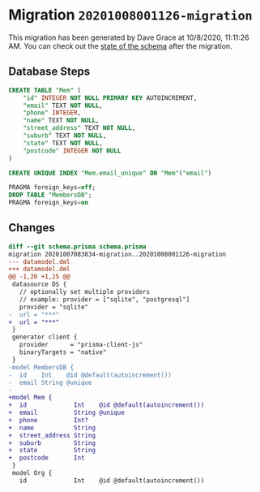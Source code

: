 # Migration `20201008001126-migration`

This migration has been generated by Dave Grace at 10/8/2020, 11:11:26 AM.
You can check out the [state of the schema](./schema.prisma) after the migration.

## Database Steps

```sql
CREATE TABLE "Mem" (
    "id" INTEGER NOT NULL PRIMARY KEY AUTOINCREMENT,
    "email" TEXT NOT NULL,
    "phone" INTEGER,
    "name" TEXT NOT NULL,
    "street_address" TEXT NOT NULL,
    "suburb" TEXT NOT NULL,
    "state" TEXT NOT NULL,
    "postcode" INTEGER NOT NULL
)

CREATE UNIQUE INDEX "Mem.email_unique" ON "Mem"("email")

PRAGMA foreign_keys=off;
DROP TABLE "MembersDB";
PRAGMA foreign_keys=on
```

## Changes

```diff
diff --git schema.prisma schema.prisma
migration 20201007083834-migration..20201008001126-migration
--- datamodel.dml
+++ datamodel.dml
@@ -1,20 +1,25 @@
 datasource DS {
   // optionally set multiple providers
   // example: provider = ["sqlite", "postgresql"]
   provider = "sqlite"
-  url = "***"
+  url = "***"
 }
 generator client {
   provider      = "prisma-client-js"
   binaryTargets = "native"
 }
-model MembersDB {
-  id    Int    @id @default(autoincrement())
-  email String @unique
-
+model Mem {
+  id             Int    @id @default(autoincrement())
+  email          String @unique
+  phone          Int?
+  name           String
+  street_address String
+  suburb         String
+  state          String
+  postcode       Int
 }
 model Org {
   id             Int    @id @default(autoincrement())
```


